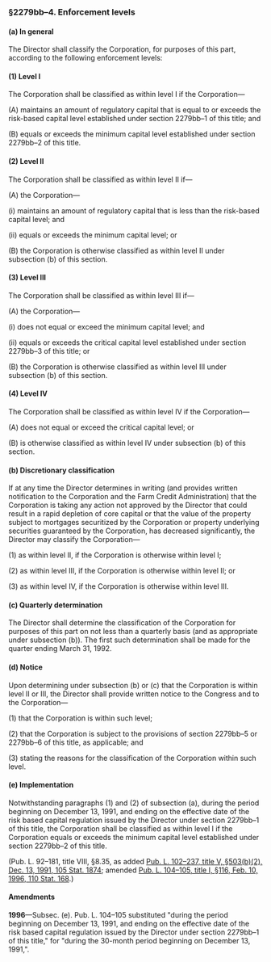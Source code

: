 ### §2279bb–4. Enforcement levels ###

[]()

#### (a) In general ####

The Director shall classify the Corporation, for purposes of this part, according to the following enforcement levels:

[]()

#### (1) Level I ####

The Corporation shall be classified as within level I if the Corporation—

[]()

(A) maintains an amount of regulatory capital that is equal to or exceeds the risk-based capital level established under section 2279bb–1 of this title; and

[]()

(B) equals or exceeds the minimum capital level established under section 2279bb–2 of this title.

[]()

#### (2) Level II ####

The Corporation shall be classified as within level II if—

[]()

(A) the Corporation—

[]()

(i) maintains an amount of regulatory capital that is less than the risk-based capital level; and

[]()

(ii) equals or exceeds the minimum capital level; or

[]()

(B) the Corporation is otherwise classified as within level II under subsection (b) of this section.

[]()

#### (3) Level III ####

The Corporation shall be classified as within level III if—

[]()

(A) the Corporation—

[]()

(i) does not equal or exceed the minimum capital level; and

[]()

(ii) equals or exceeds the critical capital level established under section 2279bb–3 of this title; or

[]()

(B) the Corporation is otherwise classified as within level III under subsection (b) of this section.

[]()

#### (4) Level IV ####

The Corporation shall be classified as within level IV if the Corporation—

[]()

(A) does not equal or exceed the critical capital level; or

[]()

(B) is otherwise classified as within level IV under subsection (b) of this section.

[]()

#### (b) Discretionary classification ####

If at any time the Director determines in writing (and provides written notification to the Corporation and the Farm Credit Administration) that the Corporation is taking any action not approved by the Director that could result in a rapid depletion of core capital or that the value of the property subject to mortgages securitized by the Corporation or property underlying securities guaranteed by the Corporation, has decreased significantly, the Director may classify the Corporation—

[]()

(1) as within level II, if the Corporation is otherwise within level I;

[]()

(2) as within level III, if the Corporation is otherwise within level II; or

[]()

(3) as within level IV, if the Corporation is otherwise within level III.

[]()

#### (c) Quarterly determination ####

The Director shall determine the classification of the Corporation for purposes of this part on not less than a quarterly basis (and as appropriate under subsection (b)). The first such determination shall be made for the quarter ending March 31, 1992.

[]()

#### (d) Notice ####

Upon determining under subsection (b) or (c) that the Corporation is within level II or III, the Director shall provide written notice to the Congress and to the Corporation—

[]()

(1) that the Corporation is within such level;

[]()

(2) that the Corporation is subject to the provisions of section 2279bb–5 or 2279bb–6 of this title, as applicable; and

[]()

(3) stating the reasons for the classification of the Corporation within such level.

[]()

#### (e) Implementation ####

Notwithstanding paragraphs (1) and (2) of subsection (a), during the period beginning on December 13, 1991, and ending on the effective date of the risk based capital regulation issued by the Director under section 2279bb–1 of this title, the Corporation shall be classified as within level I if the Corporation equals or exceeds the minimum capital level established under section 2279bb–2 of this title.

(Pub. L. 92–181, title VIII, §8.35, as added [Pub. L. 102–237, title V, §503(b)(2), Dec. 13, 1991, 105 Stat. 1874](/statviewer.htm?volume=105&page=1874); amended [Pub. L. 104–105, title I, §116, Feb. 10, 1996, 110 Stat. 168](/statviewer.htm?volume=110&page=168).)

#### Amendments ####

**1996**—Subsec. (e). Pub. L. 104–105 substituted "during the period beginning on December 13, 1991, and ending on the effective date of the risk based capital regulation issued by the Director under section 2279bb–1 of this title," for "during the 30-month period beginning on December 13, 1991,".